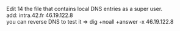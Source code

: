<p>
Edit 14 the file that contains local DNS entries as a super user.
<br>
add: intra.42.fr 46.19.122.8

<br>
you can reverse DNS to test it => dig +noall +answer -x 46.19.122.8
</p> 